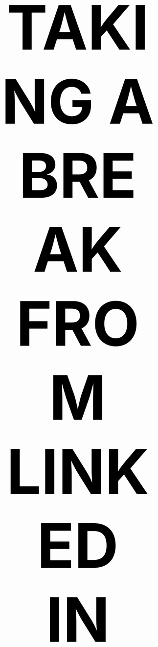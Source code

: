 <!doctype html>

<html lang="en">
<head>
  <meta charset="utf-8">

  <title>The HTML5 Herald</title>
  <meta name="description" content="The HTML5 Herald">
  <meta name="author" content="SitePoint">


</head>

<body>
  <script src="js/scripts.js"></script>
  <h1 style="color:black; font-size:200px; text-align: center;">TAKING A BREAK FROM LINKED IN</h1>
</body>
</html>
